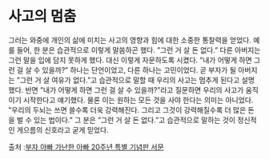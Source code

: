 # 사고의 멈춤

그러는 와중에 개인의 삶에 미치는 사고의 영향과 힘에 대한 소중한 통찰력을 얻었다. 예를 들어, 한 분은 습관적으로 이렇게 말씀하곤 했다. ”그런 거 살 돈 없다.” 다른 아버지는 그런 말을 입에 담지 못하게 했다. 대신 이렇게 자문하도록 시켰다. ”내가 어떻게 하면 그런 걸 살 수 있을까?” 하나는 단언이었고, 다른 하나는 고민이었다. 곧 부자가 될 아버지는 ”그런 거 살 여유가 없다.”고 습관적으로 말할 때 우리의 사고는 멈추게 된다고 설명했다. 반면 ”내가 어떻게 하면 그런 걸 살 수 있을까?”라고 질문하면 우리의 사고가 움직이기 시작한다고 얘기했다. 물론 이는 원하는 모든 것을 사야 한다는 의미는 아니었다. ”우리의 두뇌는 쓰면 쓸수록 더욱 강력해진다. 그리고 그것이 강력해질수록 더 많은 돈을 벌 수 있는 법이다.” 그 분은 ”그런 거 살 돈 없다.”고 습관적으로 말하는 것이 정신적인 게으름의 신호라고 굳게 믿었다.

출처 :[부자 아빠 가난한 아빠 20주년 특별 기념판 서문](https://preview.ridibooks.com/books/682000717)

